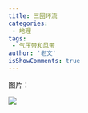 ```yaml
---
title: 三圈环流
categories:
 - 地理
tags:
 - 气压带和风带
author: '老文'
isShowComments: true
---
```


图片：

![](/img/p.svg)
